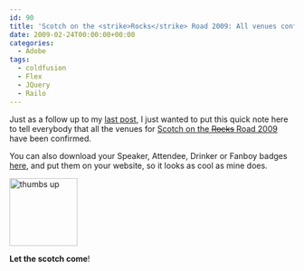 ```yaml
---
id: 90
title: 'Scotch on the <strike>Rocks</strike> Road 2009: All venues confirmed'
date: 2009-02-24T00:00:00+00:00
categories:
  - Adobe
tags:
  - coldfusion
  - Flex
  - JQuery
  - Railo
---
```

Just as a follow up to my <a href="http://www.placona.co.uk/88/coldfusion/scotch-on-the-rocks-2009/" target="_blank">last post</a>, I just wanted to put this quick note here to tell everybody that all the venues for <a href="http://www.scotch-on-the-rocks.co.uk/" target="_blank">Scotch on the <span style="text-decoration: line-through;">Rocks</span> Road 2009</a> have been confirmed.
  
You can also download your Speaker, Attendee, Drinker or Fanboy badges <a href="http://www.scotch-on-the-rocks.co.uk/?do=promo.view" target="_blank">here</a>, and put them on your website, so it looks as cool as mine does.

<img src="http://img3.imageshack.us/img3/4461/thumbs2520up.jpg" alt="thumbs up" width="120" height="120" />
  
**Let the scotch come**!
